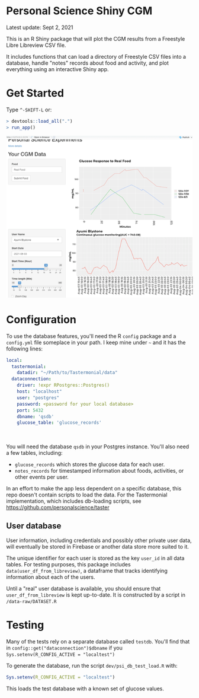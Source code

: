 # Personal Science Shiny CGM

Latest update: Sept 2, 2021

This is an R Shiny package that will plot the CGM results from a Freestyle Libre Libreview CSV file.

It includes functions that can load a directory of Freestyle CSV files into a database, handle "notes" records about food and activity, and plot everything using an interactive Shiny app.

# Get Started

Type `^-SHIFT-L` or:

``` r
> devtools::load_all(".")
> run_app()
```

![](images/psiCGMScreenshot.png)

# Configuration

To use the database features, you'll need the R `config` package and a `config.yml` file someplace in your path. I keep mine under `~` and it has the following lines:

``` yaml
local:
  tastermonial:
    datadir: "~/Path/to/Tastermonial/data"
  dataconnection:
    driver: !expr RPostgres::Postgres()
    host: "localhost"
    user: "postgres"
    password: <password for your local database>
    port: 5432
    dbname: 'qsdb'
    glucose_table: 'glucose_records'
   
   
```

You will need the database `qsdb` in your Postgres instance. You'll also need a few tables, including:

-   `glucose_records` which stores the glucose data for each user.
-   `notes_records` for timestamped information about foods, activities, or other events per user.

In an effort to make the app less dependent on a specific database, this repo doesn't contain scripts to load the data. For the Tastermonial implementation, which includes db-loading scripts, see <https://github.com/personalscience/taster>

## User database

User information, including credentials and possibly other private user data, will eventually be stored in Firebase or another data store more suited to it.

The unique identifier for each user is stored as the key `user_id` in all data tables. For testing purposes, this package includes `data(user_df_from_libreview)`, a dataframe that tracks identifying information about each of the users.

Until a "real" user database is available, you should ensure that `user_df_from_libreview` is kept up-to-date. It is constructed by a script in `/data-raw/DATASET.R`

# Testing

Many of the tests rely on a separate database called `testdb`. You'll find that in `config::get("dataconnection")$dbname` if you `Sys.setenv(R_CONFIG_ACTIVE = "localtest")`

To generate the database, run the script `dev/psi_db_test_load.R` with:

``` r
Sys.setenv(R_CONFIG_ACTIVE = "localtest")
```

This loads the test database with a known set of glucose values.
